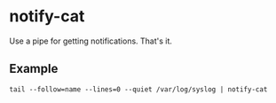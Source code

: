 notify-cat
==========

Use a pipe for getting notifications. That's it.

Example
-------

	tail --follow=name --lines=0 --quiet /var/log/syslog | notify-cat
